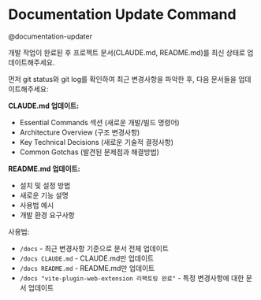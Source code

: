 # Documentation Update Command

@documentation-updater

개발 작업이 완료된 후 프로젝트 문서(CLAUDE.md, README.md)를 최신 상태로 업데이트해주세요.

먼저 git status와 git log를 확인하여 최근 변경사항을 파악한 후, 다음 문서들을 업데이트해주세요:

**CLAUDE.md 업데이트:**
- Essential Commands 섹션 (새로운 개발/빌드 명령어)
- Architecture Overview (구조 변경사항)
- Key Technical Decisions (새로운 기술적 결정사항)
- Common Gotchas (발견된 문제점과 해결방법)

**README.md 업데이트:**
- 설치 및 설정 방법
- 새로운 기능 설명
- 사용법 예시
- 개발 환경 요구사항

사용법:
- `/docs` - 최근 변경사항 기준으로 문서 전체 업데이트
- `/docs CLAUDE.md` - CLAUDE.md만 업데이트
- `/docs README.md` - README.md만 업데이트
- `/docs "vite-plugin-web-extension 리팩토링 완료"` - 특정 변경사항에 대한 문서 업데이트